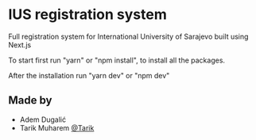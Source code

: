 # IUS registration system
 Full registration system for International University of Sarajevo built using Next.js


To start first run 
"yarn" or "npm install", 
to install all the packages.


After the installation 
    run "yarn dev" or "npm dev"

## Made by 
- Adem Dugalić
- Tarik Muharem [@Tarik](https://github.com/tarikmuharem)

